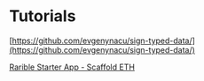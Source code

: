 # Tutorials

[https://github.com/evgenynacu/sign-typed-data/](https://github.com/evgenynacu/sign-typed-data/)


[Rarible Starter App - Scaffold ETH](https://github.com/ipatka/scaffold-eth/tree/rarible-starter-app)